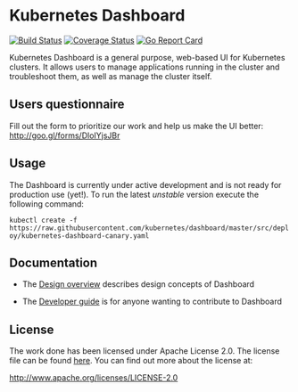 # Kubernetes Dashboard
[![Build Status](https://travis-ci.org/kubernetes/dashboard.svg?branch=master)](https://travis-ci.org/kubernetes/dashboard)
[![Coverage Status](https://codecov.io/github/kubernetes/dashboard/coverage.svg?branch=master)](https://codecov.io/github/kubernetes/dashboard?branch=master)
[![Go Report Card](https://goreportcard.com/badge/github.com/kubernetes/dashboard)](https://goreportcard.com/report/github.com/kubernetes/dashboard)

Kubernetes Dashboard is a general purpose, web-based UI for Kubernetes clusters. It allows users to
manage applications running in the cluster and troubleshoot them, as well as manage the cluster
itself.

## Users questionnaire 
Fill out the form to prioritize our work and help us make the UI better: http://goo.gl/forms/DloIYjsJBr

## Usage

The Dashboard is currently under active development and is not ready for production use (yet!). To run the latest _unstable_ version execute the following command:

`kubectl create -f https://raw.githubusercontent.com/kubernetes/dashboard/master/src/deploy/kubernetes-dashboard-canary.yaml`

## Documentation

* The [Design overview](docs/design/README.md) describes design concepts of Dashboard

* The [Developer guide](docs/devel/README.md) is for anyone wanting to contribute to Dashboard


## License

The work done has been licensed under Apache License 2.0. The license file can be found
[here](LICENSE). You can find out more about the license at:

http://www.apache.org/licenses/LICENSE-2.0
